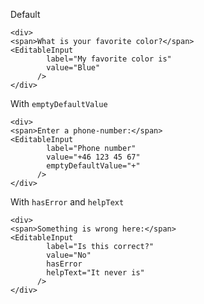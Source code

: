 Default

    <div>
    <span>What is your favorite color?</span>
    <EditableInput
            label="My favorite color is"
            value="Blue"
          />
    </div>

With `emptyDefaultValue`

    <div>
    <span>Enter a phone-number:</span>
    <EditableInput
            label="Phone number"
            value="+46 123 45 67"
            emptyDefaultValue="+"
          />
    </div>

With `hasError` and `helpText`

    <div>
    <span>Something is wrong here:</span>
    <EditableInput
            label="Is this correct?"
            value="No"
            hasError
            helpText="It never is"
          />
    </div>
